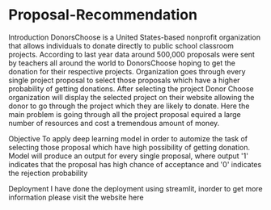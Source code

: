 # Proposal-Recommendation
Introduction
 DonorsChoose is a United States-based nonprofit organization that allows individuals to donate directly to public school classroom projects. According to last year data around 500,000 proposals were sent by teachers all around the world to DonorsChoose hoping to get the donation for their respective projects. Organization goes through every single project proposal to select those proposals which have a higher probability of getting donations. After selecting the project Donor Choose organization will display the selected project on their website allowing the donor to go through the project which they are likely to donate. Here the main problem is going through all the project proposal equired a large number of resources and cost a tremendous amount of money.
 
 Objective
To apply deep learning model in order to automize the task of selecting those proposal which have high possibility of getting donation. Model will produce an output for every single proposal, where output '1' indicates that the proposal has high chance of acceptance and '0' indicates the rejection probability

Deployment
I have done the deployment using streamlit, inorder to get more information please visit the website here

